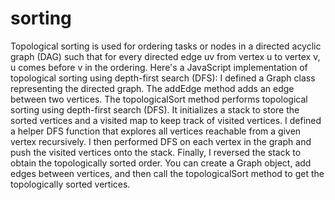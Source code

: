 # sorting
Topological sorting is used for ordering tasks or nodes in a directed acyclic graph (DAG) such that for every directed edge uv from vertex u to vertex v, u comes before v in the ordering. Here's a JavaScript implementation of topological sorting using depth-first search (DFS):
I defined a Graph class representing the directed graph.
The addEdge method adds an edge between two vertices.
The topologicalSort method performs topological sorting using depth-first search (DFS). It initializes a stack to store the sorted vertices and a visited map to keep track of visited vertices.
I defined a helper DFS function that explores all vertices reachable from a given vertex recursively.
I then performed DFS on each vertex in the graph and push the visited vertices onto the stack.
Finally, I reversed the stack to obtain the topologically sorted order.
You can create a Graph object, add edges between vertices, and then call the topologicalSort method to get the topologically sorted vertices.
